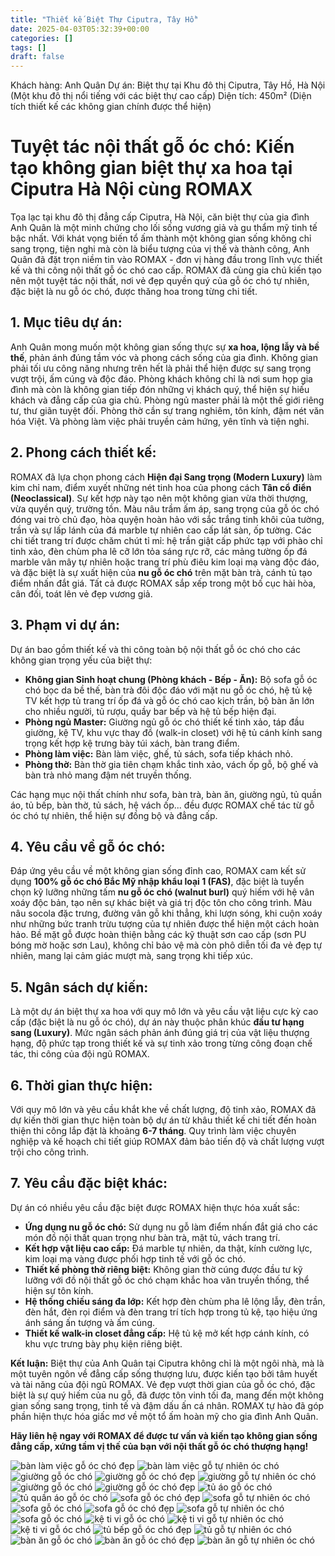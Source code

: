 ```yaml
---
title: "Thiết kế Biệt Thự Ciputra, Tây Hồ"
date: 2025-04-03T05:32:39+00:00
categories: []
tags: []
draft: false
---
```

Khách hàng: Anh Quân
Dự án: Biệt thự tại Khu đô thị Ciputra, Tây Hồ, Hà Nội (Một khu đô thị nổi tiếng với các biệt thự cao cấp)
Diện tích: 450m² (Diện tích thiết kế các không gian chính được thể hiện)

# Tuyệt tác nội thất gỗ óc chó: Kiến tạo không gian biệt thự xa hoa tại Ciputra Hà Nội cùng ROMAX

Tọa lạc tại khu đô thị đẳng cấp Ciputra, Hà Nội, căn biệt thự của gia đình Anh Quân là một minh chứng cho lối sống vương giả và gu thẩm mỹ tinh tế bậc nhất. Với khát vọng biến tổ ấm thành một không gian sống không chỉ sang trọng, tiện nghi mà còn là biểu tượng của vị thế và thành công, Anh Quân đã đặt trọn niềm tin vào ROMAX - đơn vị hàng đầu trong lĩnh vực thiết kế và thi công nội thất gỗ óc chó cao cấp. ROMAX đã cùng gia chủ kiến tạo nên một tuyệt tác nội thất, nơi vẻ đẹp quyền quý của gỗ óc chó tự nhiên, đặc biệt là nu gỗ óc chó, được thăng hoa trong từng chi tiết.

## 1. Mục tiêu dự án:

Anh Quân mong muốn một không gian sống thực sự **xa hoa, lộng lẫy và bề thế**, phản ánh đúng tầm vóc và phong cách sống của gia đình. Không gian phải tối ưu công năng nhưng trên hết là phải thể hiện được sự sang trọng vượt trội, ấm cúng và độc đáo. Phòng khách không chỉ là nơi sum họp gia đình mà còn là không gian tiếp đón những vị khách quý, thể hiện sự hiếu khách và đẳng cấp của gia chủ. Phòng ngủ master phải là một thế giới riêng tư, thư giãn tuyệt đối. Phòng thờ cần sự trang nghiêm, tôn kính, đậm nét văn hóa Việt. Và phòng làm việc phải truyền cảm hứng, yên tĩnh và tiện nghi.

## 2. Phong cách thiết kế:

ROMAX đã lựa chọn phong cách **Hiện đại Sang trọng (Modern Luxury)** làm kim chỉ nam, điểm xuyết những nét tinh hoa của phong cách **Tân cổ điển (Neoclassical)**. Sự kết hợp này tạo nên một không gian vừa thời thượng, vừa quyền quý, trường tồn. Màu nâu trầm ấm áp, sang trọng của gỗ óc chó đóng vai trò chủ đạo, hòa quyện hoàn hảo với sắc trắng tinh khôi của tường, trần và sự lấp lánh của đá marble tự nhiên cao cấp lát sàn, ốp tường. Các chi tiết trang trí được chăm chút tỉ mỉ: hệ trần giật cấp phức tạp với phào chỉ tinh xảo, đèn chùm pha lê cỡ lớn tỏa sáng rực rỡ, các mảng tường ốp đá marble vân mây tự nhiên hoặc trang trí phù điêu kim loại mạ vàng độc đáo, và đặc biệt là sự xuất hiện của **nu gỗ óc chó** trên mặt bàn trà, cánh tủ tạo điểm nhấn đắt giá. Tất cả được ROMAX sắp xếp trong một bố cục hài hòa, cân đối, toát lên vẻ đẹp vương giả.

## 3. Phạm vi dự án:

Dự án bao gồm thiết kế và thi công toàn bộ nội thất gỗ óc chó cho các không gian trọng yếu của biệt thự:

* **Không gian Sinh hoạt chung (Phòng khách - Bếp - Ăn):** Bộ sofa gỗ óc chó bọc da bề thế, bàn trà đôi độc đáo với mặt nu gỗ óc chó, hệ tủ kệ TV kết hợp tủ trang trí ốp đá và gỗ óc chó cao kịch trần, bộ bàn ăn lớn cho nhiều người, tủ rượu, quầy bar bếp và hệ tủ bếp hiện đại.
* **Phòng ngủ Master:** Giường ngủ gỗ óc chó thiết kế tinh xảo, táp đầu giường, kệ TV, khu vực thay đồ (walk-in closet) với hệ tủ cánh kính sang trọng kết hợp kệ trưng bày túi xách, bàn trang điểm.
* **Phòng làm việc:** Bàn làm việc, ghế, tủ sách, sofa tiếp khách nhỏ.
* **Phòng thờ:** Bàn thờ gia tiên chạm khắc tinh xảo, vách ốp gỗ, bộ ghế và bàn trà nhỏ mang đậm nét truyền thống.

Các hạng mục nội thất chính như sofa, bàn trà, bàn ăn, giường ngủ, tủ quần áo, tủ bếp, bàn thờ, tủ sách, hệ vách ốp... đều được ROMAX chế tác từ gỗ óc chó tự nhiên, thể hiện sự đồng bộ và đẳng cấp.

## 4. Yêu cầu về gỗ óc chó:

Đáp ứng yêu cầu về một không gian sống đỉnh cao, ROMAX cam kết sử dụng **100% gỗ óc chó Bắc Mỹ nhập khẩu loại 1 (FAS)**, đặc biệt là tuyển chọn kỹ lưỡng những tấm **nu gỗ óc chó (walnut burl)** quý hiếm với hệ vân xoáy độc bản, tạo nên sự khác biệt và giá trị độc tôn cho công trình. Màu nâu socola đặc trưng, đường vân gỗ khi thẳng, khi lượn sóng, khi cuộn xoáy như những bức tranh trừu tượng của tự nhiên được thể hiện một cách hoàn hảo. Bề mặt gỗ được hoàn thiện bằng các kỹ thuật sơn cao cấp (sơn PU bóng mờ hoặc sơn Lau), không chỉ bảo vệ mà còn phô diễn tối đa vẻ đẹp tự nhiên, mang lại cảm giác mượt mà, sang trọng khi tiếp xúc.

## 5. Ngân sách dự kiến:

Là một dự án biệt thự xa hoa với quy mô lớn và yêu cầu vật liệu cực kỳ cao cấp (đặc biệt là nu gỗ óc chó), dự án này thuộc phân khúc **đầu tư hạng sang (Luxury)**. Mức ngân sách phản ánh đúng giá trị của vật liệu thượng hạng, độ phức tạp trong thiết kế và sự tinh xảo trong từng công đoạn chế tác, thi công của đội ngũ ROMAX.

## 6. Thời gian thực hiện:

Với quy mô lớn và yêu cầu khắt khe về chất lượng, độ tinh xảo, ROMAX đã dự kiến thời gian thực hiện toàn bộ dự án từ khâu thiết kế chi tiết đến hoàn thiện thi công lắp đặt là khoảng **6-7 tháng**. Quy trình làm việc chuyên nghiệp và kế hoạch chi tiết giúp ROMAX đảm bảo tiến độ và chất lượng vượt trội cho công trình.

## 7. Yêu cầu đặc biệt khác:

Dự án có nhiều yêu cầu đặc biệt được ROMAX hiện thực hóa xuất sắc:

* **Ứng dụng nu gỗ óc chó:** Sử dụng nu gỗ làm điểm nhấn đắt giá cho các món đồ nội thất quan trọng như bàn trà, mặt tủ, vách trang trí.
* **Kết hợp vật liệu cao cấp:** Đá marble tự nhiên, da thật, kính cường lực, kim loại mạ vàng được phối hợp tinh tế với gỗ óc chó.
* **Thiết kế phòng thờ riêng biệt:** Không gian thờ cúng được đầu tư kỹ lưỡng với đồ nội thất gỗ óc chó chạm khắc hoa văn truyền thống, thể hiện sự tôn kính.
* **Hệ thống chiếu sáng đa lớp:** Kết hợp đèn chùm pha lê lộng lẫy, đèn trần, đèn hắt, đèn rọi điểm và đèn trang trí tích hợp trong tủ kệ, tạo hiệu ứng ánh sáng ấn tượng và ấm cúng.
* **Thiết kế walk-in closet đẳng cấp:** Hệ tủ kệ mở kết hợp cánh kính, có khu vực trưng bày phụ kiện riêng biệt.

**Kết luận:** Biệt thự của Anh Quân tại Ciputra không chỉ là một ngôi nhà, mà là một tuyên ngôn về đẳng cấp sống thượng lưu, được kiến tạo bởi tâm huyết và tài năng của đội ngũ ROMAX. Vẻ đẹp vượt thời gian của gỗ óc chó, đặc biệt là sự quý hiếm của nu gỗ, đã được tôn vinh tối đa, mang đến một không gian sống sang trọng, tinh tế và đậm dấu ấn cá nhân. ROMAX tự hào đã góp phần hiện thực hóa giấc mơ về một tổ ấm hoàn mỹ cho gia đình Anh Quân.

**Hãy liên hệ ngay với ROMAX để được tư vấn và kiến tạo không gian sống đẳng cấp, xứng tầm vị thế của bạn với nội thất gỗ óc chó thượng hạng!**

![bàn làm việc gỗ óc chó đẹp](/img/ban-lv/blv19/ban-lam-viec-go-oc-cho-blv19-2.webp)
![bàn làm việc gỗ tự nhiên óc chó](/img/ban-lv/blv19/ban-lam-viec-go-oc-cho-blv19-1.webp)
![giường gỗ óc chó](/img/giuong/gg19/giuong-go-oc-cho-gg19-11.webp)
![giường gỗ óc chó đẹp](/img/giuong/gg19/giuong-go-oc-cho-gg19-10.webp)
![giường gỗ tự nhiên óc chó](/img/giuong/gg19/giuong-go-oc-cho-gg19-9.webp)
![giường gỗ óc chó](/img/giuong/gg19/giuong-go-oc-cho-gg19-8.webp)
![giường gỗ óc chó đẹp](/img/giuong/gg19/giuong-go-oc-cho-gg19-7.webp)
![tủ áo gỗ óc chó](/img/tu-ao/tqa19/tu-quan-ao-go-oc-cho-tqa19-5.webp)
![tủ quần áo gỗ óc chó](/img/tu-ao/tqa19/tu-quan-ao-go-oc-cho-tqa19-4.webp)
![sofa gỗ óc chó đẹp](/img/sofa/sf19/sofa-go-oc-cho-sf19-6.webp)
![sofa gỗ tự nhiên óc chó](/img/sofa/sf19/sofa-go-oc-cho-sf19-5.webp)
![sofa gỗ óc chó](/img/sofa/sf19/sofa-go-oc-cho-sf19-4.webp)
![sofa gỗ óc chó đẹp](/img/sofa/sf19/sofa-go-oc-cho-sf19-3.webp)
![sofa gỗ tự nhiên óc chó](/img/sofa/sf19/sofa-go-oc-cho-sf19-2.webp)
![sofa gỗ óc chó](/img/sofa/sf19/sofa-go-oc-cho-sf19-1.webp)
![kệ ti vi gỗ óc chó](/img/ke-tivi/ktv19/ke-ti-vi-go-oc-cho-ktv19-3.webp)
![kệ ti vi gỗ tự nhiên óc chó](/img/ke-tivi/ktv19/ke-ti-vi-go-oc-cho-ktv19-2.webp)
![kệ ti vi gỗ óc chó](/img/ke-tivi/ktv19/ke-ti-vi-go-oc-cho-ktv19-1.webp)
![tủ bếp gỗ óc chó đẹp](/img/tu-bep/tb19/tu-bep-go-oc-cho-tb19-2.webp)
![tủ gỗ tự nhiên óc chó](/img/tu-bep/tb19/tu-bep-go-oc-cho-tb19-1.webp)
![bàn ăn gỗ óc chó](/img/ban-an/ba19/ban-an-go-oc-cho-ba19-3.webp)
![bàn ăn gỗ óc chó đẹp](/img/ban-an/ba19/ban-an-go-oc-cho-ba19-2.webp)
![bàn ăn gỗ tự nhiên óc chó](/img/ban-an/ba19/ban-an-go-oc-cho-ba19-1.webp)